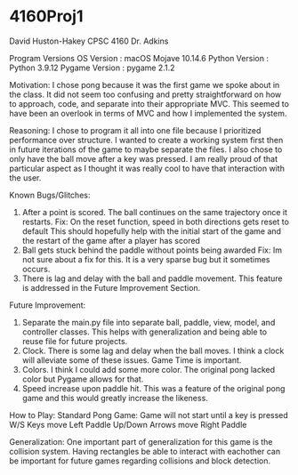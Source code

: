 # 4160Proj1
David Huston-Hakey
CPSC 4160
Dr. Adkins

Program Versions
OS Version : macOS Mojave 10.14.6
Python Version : Python 3.9.12
Pygame Version : pygame 2.1.2

Motivation: I chose pong because it was the first game we spoke about in the class.
It did not seem too confusing and pretty straightforward on how to approach, code, and separate into their appropriate MVC. This seemed to have been an overlook in 
terms of MVC and how I implemented the system. 

Reasoning: I chose to program it all into one file because I prioritized performance over structure. I wanted to create a
working system first then in future iterations of the game to maybe separate the files. I also chose to only have the ball move
after a key was pressed. I am really proud of that particular aspect as I thought it was really cool to have that interaction
with the user.

Known Bugs/Glitches:
1. After a point is scored. The ball continues on the same trajectory once it restarts.
    Fix: On the reset function, speed in both directions gets reset to default
          This should hopefully help with the initial start of the game and the restart of the game after a player has scored
2. Ball gets stuck behind the paddle without points being awarded
    Fix: Im not sure about a fix for this. It is a very sparse bug but it sometimes occurs.
3. There is lag and delay with the ball and paddle movement. This feature is addressed in the Future Improvement Section. 

Future Improvement:
1. Separate the main.py file into separate ball, paddle, view, model, and controller classes. This helps with generalization
and being able to reuse file for future projects.
2. Clock. There is some lag and delay when the ball moves. I think a clock will alleviate some of these issues. Game Time is important. 
3. Colors. I think I could add some more color. The original pong lacked color but Pygame allows for that. 
4. Speed increase upon paddle hit. This was a feature of the original pong game and this would greatly increase the likeness. 


How to Play: Standard Pong Game: Game will not start until a key is pressed
W/S Keys move Left Paddle
Up/Down Arrows move Right Paddle

Generalization:
One important part of generalization for this game is the collision system. Having rectangles be able to interact with eachother 
can be important for future games regarding collisions and block detection. 
